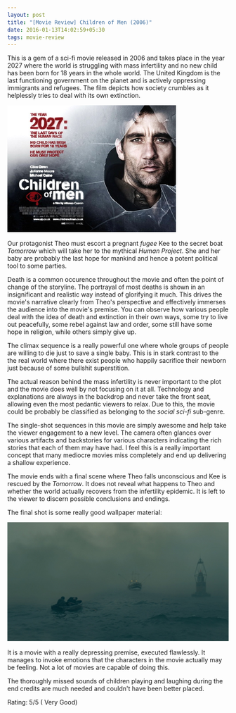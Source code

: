 ```yaml
---
layout: post
title: "[Movie Review] Children of Men (2006)"
date: 2016-01-13T14:02:59+05:30
tags: movie-review
---
```


This is a gem of a sci-fi movie released in 2006 and takes place in the year 2027 where the world is struggling with mass infertility and no new child has been born for 18 years in the whole world.
The United Kingdom is the last functioning government on the planet and is actively oppressing immigrants and refugees.
The film depicts how society crumbles as it helplessly tries to deal with its own extinction.

![Children of Men (2006)](/img/movie-poster-children-of-men-2006.jpg 'Children of Men (2006)')

Our protagonist Theo must escort a pregnant *fugee* Kee to the secret boat *Tomorrow* which will take her to the mythical *Human Project*.
She and her baby are probably the last hope for mankind and hence a potent political tool to some parties.

Death is a common occurence throughout the movie and often the point of change of the storyline.
The portrayal of most deaths is shown in an insignificant and realistic way instead of glorifying it much.
This drives the movie's narrative clearly from Theo's perspective and effectively immerses the audience into the movie's premise.
You can observe how various people deal with the idea of death and extinction in their own ways, some try to live out peacefully, some rebel against law and order, some still have some hope in religion, while others simply give up.

The climax sequence is a really powerful one where whole groups of people are willing to die just to save a single baby.
This is in stark contrast to the the real world where there exist people who happily sacrifice their newborn just because of some bullshit superstition.

The actual reason behind the mass infertility is never important to the plot and the movie does well by not focusing on it at all.
Technology and explanations are always in the backdrop and never take the front seat, allowing even the most pedantic viewers to relax.
Due to this, the movie could be probably be classified as belonging to the *social sci-fi* sub-genre.

The single-shot sequences in this movie are simply awesome and help take the viewer engagement to a new level.
The camera often glances over various artifacts and backstories for various characters indicating the rich stories that each of them may have had.
I feel this is a really important concept that many mediocre movies miss completely and end up delivering a shallow experience.

The movie ends with a final scene where Theo falls unconscious and Kee is rescued by the *Tomorrow*.
It does not reveal what happens to Theo and whether the world actually recovers from the infertility epidemic.
It is left to the viewer to discern possible conclusions and endings.

The final shot is some really good wallpaper material:

![Children of Men final scene](/img/children-of-men-final-scene.jpg 'Children of Men final Scene')

It is a movie with a really depressing premise, executed flawlessly.
It manages to invoke emotions that the characters in the movie actually may be feeling.
Not a lot of movies are capable of doing this.

The thoroughly missed sounds of children playing and laughing during the end credits are much needed and couldn't have been better placed.

Rating: 5/5 ( Very Good)

